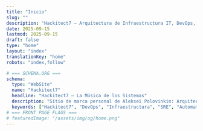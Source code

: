 ```yaml
---
title: "Inicio"
slug: ""
description: "Hackitect7 — Arquitectura de Infraestructura IT, DevOps, SRE, Seguridad y Automatización. Más de 22 años de experiencia traducidos en servicios, proyectos y conocimientos."
date: 2025-09-15
lastmod: 2025-09-15
draft: false
type: "home"
layout: "index"
translationKey: "home"
robots: "index,follow"

# === SCHEMA.ORG ===
schema:
  type: "WebSite"
  name: "Hackitect7"
  headline: "Hackitect7 — La Música de los Sistemas"
  description: "Sitio de marca personal de Aleksei Polovinkin: Arquitecto de Infraestructura IT, experto en DevOps y Automatización."
  keywords: ["Hackitect7", "DevOps", "Infraestructura", "SRE", "Automatización", "Arquitectura"]
# === FRONT PAGE FLAGS ===
# featuredImage: "/assets/img/og/home.png"
---
```

